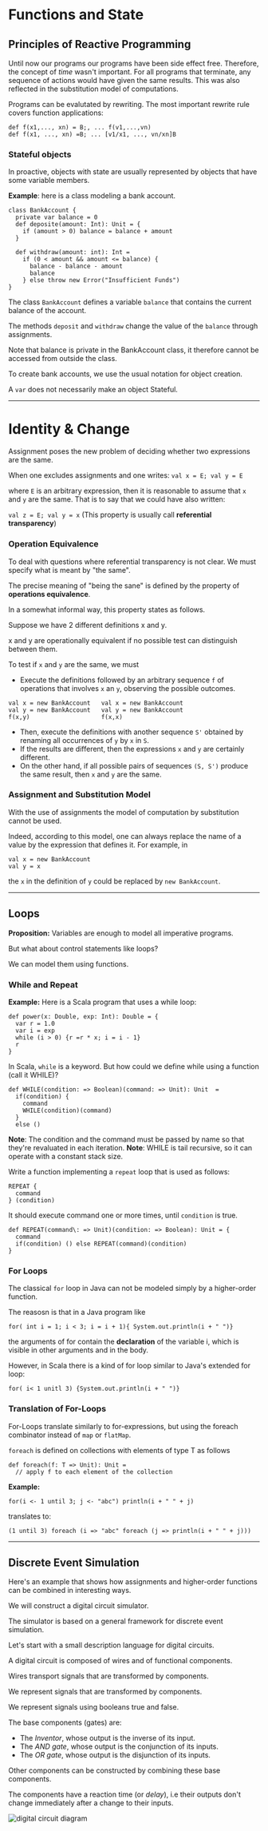 # Functions and State

Principles of Reactive Programming
---

Until now our programs our programs have been side effect free. Therefore, the concept of _time_ wasn't important.
For all programs that terminate, any sequence of actions would have given the same results.
This was also reflected in the substitution model of computations.

 Programs can be evalutated by rewriting.
The most important rewrite rule covers function applications:
```
def f(x1,..., xn) = B;, ... f(v1,...,vn)
def f(x1, ..., xn) =B; ... [v1/x1, ..., vn/xn]B
```

### Stateful objects

In proactive, objects with state are usually represented by objects that have some variable members.

**Example**: here is a class modeling a bank account.
```
class BankAccount {
  private var balance = 0
  def deposite(amount: Int): Unit = {
    if (amount > 0) balance = balance + amount
  }

  def withdraw(amount: int): Int =
    if (0 < amount && amount <= balance) {
      balance - balance - amount
      balance
    } else throw new Error("Insufficient Funds")
}
```

The class `BankAccount` defines a variable `balance` that contains the current balance of the account.

The methods `deposit` and `withdraw` change the value of the `balance` through assignments.

Note that balance is private in the BankAccount class, it therefore cannot be accessed from outside the class.

To create bank accounts, we use the usual notation for object creation.


A `var` does not necessarily make an object Stateful.

---

# Identity & Change

Assignment poses the new problem of deciding whether two expressions are the same.

When one excludes assignments and one writes:
`val x = E; val y = E`

where `E` is an arbitrary expression, then it is reasonable to assume that `x` and `y` are the same. That is to say that we could have also written:

`val z = E; val y = x`
(This property is usually call **referential transparency**)


### Operation Equivalence

To deal with questions where referential transparency is not clear. We must specify what is meant by "the same".

The precise meaning of "being the sane" is defined by the property of **operations equivalence**.

In a somewhat informal way, this property states as follows.

Suppose we have 2 different definitions x and y.

x and y are operationally equivalent if no possible test can distinguish between them.

To test if `x` and `y` are the same, we must
* Execute the definitions followed by an arbitrary sequence `f` of operations that involves `x` an `y`, observing the possible outcomes.

```
val x = new BankAccount   val x = new BankAccount
val y = new BankAccount   val y = new BankAccount
f(x,y)                    f(x,x)
```

* Then, execute the definitions with another sequence `S'` obtained by renaming all occurrences of `y` by `x` in `S`.
* If the results are different, then the expressions `x` and `y` are certainly different.
* On the other hand, if all possible pairs of sequences `(S, S')` produce the same result, then `x` and `y` are the same.

### Assignment and Substitution Model

With the use of assignments the model of computation by substitution cannot be used.

Indeed, according to this model, one can always replace the name of a value by the expression that defines it. For example, in

```
val x = new BankAccount
val y = x
```

the `x` in the definition of `y` could be replaced by `new BankAccount`.

---

## Loops

**Proposition:** Variables are enough to model all imperative programs.

But what about control statements like loops?

We can model them using functions.

### While and Repeat

**Example:** Here is a Scala program that uses a while loop:

```
def power(x: Double, exp: Int): Double = {
  var r = 1.0
  var i = exp
  while (i > 0) {r =r * x; i = i - 1}
  r
}

```

In Scala, `while` is a keyword.
But how could we define while using a function (call it WHILE)?

```
def WHILE(condition: => Boolean)(command: => Unit): Unit  =
  if(condition) {
    command
    WHILE(condition)(command)
  }
  else ()
```

**Note**: The condition and the command must be passed by name so that they're revaluated in each iteration.
**Note**: WHILE is tail recursive, so it can operate with a constant stack size.

Write a function implementing a `repeat` loop that is used as follows:

```
REPEAT {
  command
} (condition)
```

It should execute command one or more times, until `condition` is true.

```
def REPEAT(command\: => Unit)(condition: => Boolean): Unit = {
  command
  if(condition) () else REPEAT(command)(condition)
}
```

### For Loops

The classical `for` loop in Java can not be modeled simply by a higher-order function.

The reasosn is that in a Java program like

```
for( int i = 1; i < 3; i = i + 1){ System.out.println(i + " ")}
```
the arguments of for contain the **declaration** of the variable i, which is visible in other arguments and in the body.

However, in Scala  there is a kind of for loop similar to Java's extended for loop:
```
for( i< 1 unitl 3) {System.out.println(i + " ")}
```

### Translation of For-Loops

For-Loops translate similarly to for-expressions, but using the foreach combinator instead of `map` or `flatMap`.

`foreach` is defined on collections with elements of type T as follows

```
def foreach(f: T => Unit): Unit =
  // apply f to each element of the collection

```
**Example:**
```
for(i <- 1 until 3; j <- "abc") println(i + " " + j)
```
translates to:
```
(1 until 3) foreach (i => "abc" foreach (j => println(i + " " + j)))
```

---

## Discrete Event Simulation

Here's an example that shows how assignments and higher-order functions can be combined in interesting ways.

We will construct a digital circuit simulator.

The simulator is based on a general framework for discrete event simulation.

Let's start with a small description language for digital circuits.

A digital circuit is composed of wires and of functional components.

Wires transport signals that are transformed by components.

We represent signals that are transformed by components.

We represent signals using booleans true and false.

The base components (gates)  are:
* The *Inventor*, whose output is the inverse of its input.
* The *AND gate*, whose output is the conjunction of its inputs.
* The *OR gate*, whose output is the disjunction of its inputs.

Other components can be constructed by combining these base components.

The components have a reaction time (or *delay*), i.e their outputs don't change immediately after a change to their inputs.


![digital circuit diagram](./resources/digital_circuit_diagram.png)
